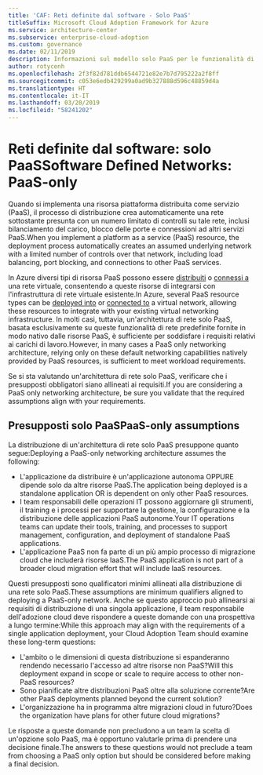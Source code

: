 ```yaml
---
title: 'CAF: Reti definite dal software - Solo PaaS'
titleSuffix: Microsoft Cloud Adoption Framework for Azure
ms.service: architecture-center
ms.subservice: enterprise-cloud-adoption
ms.custom: governance
ms.date: 02/11/2019
description: Informazioni sul modello solo PaaS per le funzionalità di rete basate sul cloud
author: rotycenh
ms.openlocfilehash: 2f3f82d781ddb6544721e82e7b7d795222a2f8ff
ms.sourcegitcommit: c053e6edb429299a0ad9b327888d596c48859d4a
ms.translationtype: HT
ms.contentlocale: it-IT
ms.lasthandoff: 03/20/2019
ms.locfileid: "58241202"
---
```

# <a name="software-defined-networks-paas-only"></a><span data-ttu-id="39b27-103">Reti definite dal software: solo PaaS</span><span class="sxs-lookup"><span data-stu-id="39b27-103">Software Defined Networks: PaaS-only</span></span>

<span data-ttu-id="39b27-104">Quando si implementa una risorsa piattaforma distribuita come servizio (PaaS), il processo di distribuzione crea automaticamente una rete sottostante presunta con un numero limitato di controlli su tale rete, inclusi bilanciamento del carico, blocco delle porte e connessioni ad altri servizi PaaS.</span><span class="sxs-lookup"><span data-stu-id="39b27-104">When you implement a platform as a service (PaaS) resource, the deployment process automatically creates an assumed underlying network with a limited number of controls over that network, including load balancing, port blocking, and connections to other PaaS services.</span></span>

<span data-ttu-id="39b27-105">In Azure diversi tipi di risorsa PaaS possono essere [distribuiti](/azure/virtual-network/virtual-network-for-azure-services) o [connessi a](/azure/virtual-network/virtual-network-service-endpoints-overview) una rete virtuale, consentendo a queste risorse di integrarsi con l'infrastruttura di rete virtuale esistente.</span><span class="sxs-lookup"><span data-stu-id="39b27-105">In Azure, several PaaS resource types can be [deployed into](/azure/virtual-network/virtual-network-for-azure-services) or [connected to](/azure/virtual-network/virtual-network-service-endpoints-overview) a virtual network, allowing these resources to integrate with your existing virtual networking infrastructure.</span></span> <span data-ttu-id="39b27-106">In molti casi, tuttavia, un'architettura di rete solo PaaS, basata esclusivamente su queste funzionalità di rete predefinite fornite in modo nativo dalle risorse PaaS, è sufficiente per soddisfare i requisiti relativi ai carichi di lavoro.</span><span class="sxs-lookup"><span data-stu-id="39b27-106">However, in many cases a PaaS only networking architecture, relying only on these default networking capabilities natively provided by PaaS resources, is sufficient to meet workload requirements.</span></span>

<span data-ttu-id="39b27-107">Se si sta valutando un'architettura di rete solo PaaS, verificare che i presupposti obbligatori siano allineati ai requisiti.</span><span class="sxs-lookup"><span data-stu-id="39b27-107">If you are considering a PaaS only networking architecture, be sure you validate that the required assumptions align with your requirements.</span></span>

## <a name="paas-only-assumptions"></a><span data-ttu-id="39b27-108">Presupposti solo PaaS</span><span class="sxs-lookup"><span data-stu-id="39b27-108">PaaS-only assumptions</span></span>

<span data-ttu-id="39b27-109">La distribuzione di un'architettura di rete solo PaaS presuppone quanto segue:</span><span class="sxs-lookup"><span data-stu-id="39b27-109">Deploying a PaaS-only networking architecture assumes the following:</span></span>

- <span data-ttu-id="39b27-110">L'applicazione da distribuire è un'applicazione autonoma OPPURE dipende solo da altre risorse PaaS.</span><span class="sxs-lookup"><span data-stu-id="39b27-110">The application being deployed is a standalone application OR is dependent on only other PaaS resources.</span></span>
- <span data-ttu-id="39b27-111">I team responsabili delle operazioni IT possono aggiornare gli strumenti, il training e i processi per supportare la gestione, la configurazione e la distribuzione delle applicazioni PaaS autonome.</span><span class="sxs-lookup"><span data-stu-id="39b27-111">Your IT operations teams can update their tools, training, and processes to support management, configuration, and deployment of standalone PaaS applications.</span></span>
- <span data-ttu-id="39b27-112">L'applicazione PaaS non fa parte di un più ampio processo di migrazione cloud che includerà risorse IaaS.</span><span class="sxs-lookup"><span data-stu-id="39b27-112">The PaaS application is not part of a broader cloud migration effort that will include IaaS resources.</span></span>

<span data-ttu-id="39b27-113">Questi presupposti sono qualificatori minimi allineati alla distribuzione di una rete solo PaaS.</span><span class="sxs-lookup"><span data-stu-id="39b27-113">These assumptions are minimum qualifiers aligned to deploying a PaaS-only network.</span></span> <span data-ttu-id="39b27-114">Anche se questo approccio può allinearsi ai requisiti di distribuzione di una singola applicazione, il team responsabile dell'adozione cloud deve rispondere a queste domande con una prospettiva a lungo termine:</span><span class="sxs-lookup"><span data-stu-id="39b27-114">While this approach may align with the requirements of a single application deployment, your Cloud Adoption Team should examine these long-term questions:</span></span>

- <span data-ttu-id="39b27-115">L'ambito o le dimensioni di questa distribuzione si espanderanno rendendo necessario l'accesso ad altre risorse non PaaS?</span><span class="sxs-lookup"><span data-stu-id="39b27-115">Will this deployment expand in scope or scale to require access to other non-PaaS resources?</span></span>
- <span data-ttu-id="39b27-116">Sono pianificate altre distribuzioni PaaS oltre alla soluzione corrente?</span><span class="sxs-lookup"><span data-stu-id="39b27-116">Are other PaaS deployments planned beyond the current solution?</span></span>
- <span data-ttu-id="39b27-117">L'organizzazione ha in programma altre migrazioni cloud in futuro?</span><span class="sxs-lookup"><span data-stu-id="39b27-117">Does the organization have plans for other future cloud migrations?</span></span>

<span data-ttu-id="39b27-118">Le risposte a queste domande non precludono a un team la scelta di un'opzione solo PaaS, ma è opportuno valutarle prima di prendere una decisione finale.</span><span class="sxs-lookup"><span data-stu-id="39b27-118">The answers to these questions would not preclude a team from choosing a PaaS only option but should be considered before making a final decision.</span></span>
